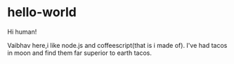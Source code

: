 # hello-world


Hi human!

Vaibhav here,i like node.js and coffeescript(that is i made of).
I've had tacos in moon and find them far superior to earth tacos.
